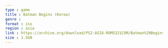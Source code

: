 ```yaml
---
type : game
title : Batman Begins (Korea)
genre : 
format : iso
region : asia
link : https://archive.org/download/PS2-ASIA-ROMS321COM/Batman%20Begins%20%28Korea%29.7z
size : 1.5GB
---
```

